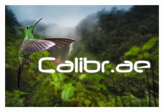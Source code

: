 <div class="pull-right"><h1><img src="https://raw.githubusercontent.com/calibrae-project/assets/master/calibrae-header.png" /></h1></div><div class="pull-left"><h1> </h1></div><h1>&nbsp;</h1>

<br />
